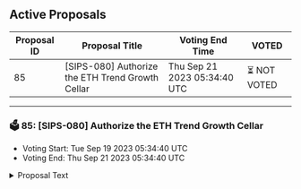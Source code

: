 ## Active Proposals

| Proposal ID | Proposal Title | Voting End Time | VOTED |
|-------------|----------------|-----------------|-------|
| 85 | [SIPS-080] Authorize the ETH Trend Growth Cellar | Thu Sep 21 2023 05:34:40 UTC | ⏳ NOT VOTED |

---

### 🗳 85: [SIPS-080] Authorize the ETH Trend Growth Cellar
- Voting Start: Tue Sep 19 2023 05:34:40 UTC
- Voting End: Thu Sep 21 2023 05:34:40 UTC

<details>
<summary>Proposal Text</summary>
 
This proposal is for the authorization of the ETH Trend Growth Cellar. The strategy for the cellar is provided by Silver Sun Capital.nnThe purpose of the strategy is to maximizes exposure to the upside volatility of ETH while exiting positions during downside volatility. More information about the strategy, including strategy description can be found in the original forum post:nnhttps://community.sommelier.finance/t/upcoming-eth-trend-growth-cellar-proposal/1186nnIf approved, the chain will accept signed function calls submitted to the cellar contract from the strategy provider.nn-------------------------------------------------------------------nnName: ETH Trend GrowthnnCellar share token: ETHGROWTHnnPlatform fee: 1% (0.75% for strategy provider + 0.25% for protocol)nnPerformance fee: 20% (15% for strategy provider + 5% for protocol)nnStrategy provider: Silver Sun CapitalnnCellar address: 0x6c51041A91C91C86f3F08a72cB4D3F67f1208897nnEtherscan: https://etherscan.io/address/0x6c51041a91c91c86f3f08a72cb4d3f67f1208897nnSource: https://github.com/PeggyJV/cellar-contracts/blob/main/src/base/Cellar.solnnAudits (Macro): https://0xmacro.com/library/audits/sommelier-9.htmlnnSeven Seas will act as an intermediary institution by providing strategy integration services to Silver Sun Capital, including forwarding strategy signals generated by Silver Sun Capital to be submitted on-chain for execution
</details>
